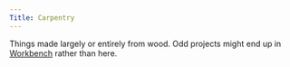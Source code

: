 ```yaml
---
Title: Carpentry
---
```

Things made largely or entirely from wood.  Odd projects might end up
in [Workbench](/categories/workbench) rather than here.
